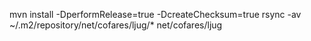 mvn install -DperformRelease=true -DcreateChecksum=true
rsync -av ~/.m2/repository/net/cofares/ljug/* net/cofares/ljug
